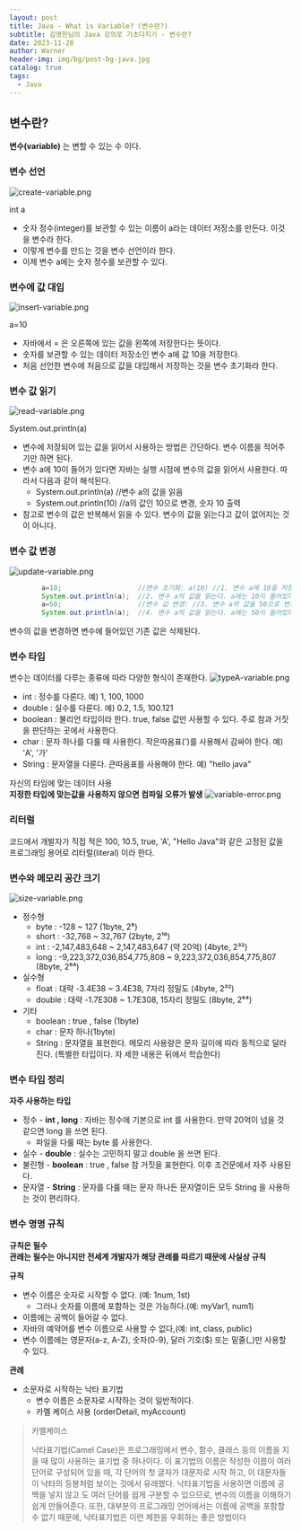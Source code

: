 ```yaml
---
layout: post
title: Java - What is Variable? (변수란?)
subtitle: 김영한님의 Java 강의로 기초다지기 - 변수란?
date: 2023-11-28
author: Warner
header-img: img/bg/post-bg-java.jpg
catalog: true
tags:
  - Java
---
```


## 변수란?

**변수(variable)** 는 변할 수 있는 수 이다.

### 변수 선언

![create-variable.png](/img/post/2023-11-28/create-variable.png)

int a

- 숫자 정수(integer)를 보관할 수 있는 이름이 a라는 데이터 저장소를 만든다. 이것을 변수라 한다.
- 이렇게 변수를 만드는 것을 변수 선언이라 한다.
- 이제 변수 a에는 숫자 정수를 보관할 수 있다.

### 변수에 값 대입

![insert-variable.png](/img/post/2023-11-28/insert-variable.png)

a=10

- 자바에서 = 은 오른쪽에 있는 값을 왼쪽에 저장한다는 뜻이다.
- 숫자를 보관할 수 있는 데이터 저장소인 변수 a에 값 10을 저장한다.
- 처음 선언한 변수에 처음으로 값을 대입해서 저장하는 것을 변수 초기화라 한다.

### 변수 값 읽기

![read-variable.png](/img/post/2023-11-28/read-variable.png)

System.out.println(a)

- 변수에 저장되어 있는 값을 읽어서 사용하는 방법은 간단하다. 변수 이름을 적어주기만 하면 된다.
- 변수 a에 10이 들어가 있다면 자바는 실행 시점에 변수의 값을 읽어서 사용한다. 따라서 다음과 같이 해석된다.
    - System.out.println(a) //변수 a의 값을 읽음
    - System.out.println(10) //a의 값인 10으로 변경, 숫자 10 출력
- 참고로 변수의 값은 반복해서 읽을 수 있다. 변수의 값을 읽는다고 값이 없어지는 것이 아니다.

### 변수 값 변경

![update-variable.png](/img/post/2023-11-28/update-variable.png)

~~~java
        a=10;                   //변수 초기화: a(10) //1. 변수 a에 10을 저장한다.
        System.out.println(a);  //2. 변수 a의 값을 읽는다. a에는 10이 들어있다. 10을 출력한다.
        a=50;                   //변수 값 변경: //3. 변수 a의 값을 50으로 변경한다. a(10 -> 50)
        System.out.println(a);  //4. 변수 a의 값을 읽는다. a에는 50이 들어있다. 50을 출력한다.
~~~

변수의 값을 변경하면 변수에 들어있던 기존 값은 삭제된다.

### 변수 타입

변수는 데이터를 다루는 종류에 따라 다양한 형식이 존재한다.
![typeA-variable.png](/img/post/2023-11-28/typeA-variable.png)

- int : 정수를 다룬다. 예) 1, 100, 1000
- double : 실수를 다룬다. 예) 0.2, 1.5, 100.121
- boolean : 불리언 타입이라 한다. true, false 값만 사용할 수 있다. 주로 참과 거짓을 판단하는 곳에서 사용한다.
- char : 문자 하나를 다룰 때 사용한다. 작은따옴표(')를 사용해서 감싸야 한다. 예) 'A', '가'
- String : 문자열을 다룬다. 큰따옴표를 사용해야 한다. 예) "hello java"

자신의 타임에 맞는 데이터 사용\
**지정한 타입에 맞는값을 사용하지 않으면 컴파일 오류가 발생**
![variable-error.png](/img/post/2023-11-28/variable-error.png)

### 리터럴

코드에서 개발자가 직접 적은 100, 10.5, true, 'A', "Hello Java"와 같은 고정된 값을 프로그래밍 용어로 리터럴(literal) 이라 한다.

### 변수와 메모리 공간 크기

![size-variable.png](/img/post/2023-11-28/size-variable.png)

- 정수형
    - byte : -128 ~ 127 (1byte, 2⁸)
    - short : -32,768 ~ 32,767 (2byte, 2¹⁶)
    - int : -2,147,483,648 ~ 2,147,483,647 (약 20억) (4byte, 2³²)
    - long : -9,223,372,036,854,775,808 ~ 9,223,372,036,854,775,807 (8byte, 2⁶⁴)
- 실수형
    - float : 대략 -3.4E38 ~ 3.4E38, 7자리 정밀도 (4byte, 2³²)
    - double : 대략 -1.7E308 ~ 1.7E308, 15자리 정밀도 (8byte, 2⁶⁴)
- 기타
    - boolean : true , false (1byte)
    - char : 문자 하나(1byte)
    - String : 문자열을 표현한다. 메모리 사용량은 문자 길이에 따라 동적으로 달라진다. (특별한 타입이다. 자
      세한 내용은 뒤에서 학습한다)

### 변수 타입 정리

**자주 사용하는 타입**

- 정수 - **int , long** : 자바는 정수에 기본으로 int 를 사용한다. 만약 20억이 넘을 것 같으면 long 을 쓰면 된다.
    - 파일을 다룰 때는 byte 를 사용한다.
- 실수 - **double** : 실수는 고민하지 말고 double 을 쓰면 된다.
- 불린형 - **boolean** : true , false 참 거짓을 표현한다. 이후 조건문에서 자주 사용된다.
- 문자열 - **String** : 문자를 다룰 때는 문자 하나든 문자열이든 모두 String 을 사용하는 것이 편리하다.

### 변수 명명 규칙
**규칙은 필수\
관례는 필수는 아니지만 전세계 개발자가 해당 관례를 따르기 때문에 사실상 규칙**

**규칙**
- 변수 이름은 숫자로 시작할 수 없다. (예: 1num, 1st)
  - 그러나 숫자를 이름에 포함하는 것은 가능하다.(예: myVar1, num1)
- 이름에는 공백이 들어갈 수 없다.
- 자바의 예약어를 변수 이름으로 사용할 수 없다,(예: int, class, public)
- 변수 이름에는 영문자(a-z, A-Z), 숫자(0-9), 달러 기호($) 또는 밑줄(_)만 사용할 수 있다.

**관례**
- 소문자로 시작하는 낙타 표기법
  - 변수 이름은 소문자로 시작하는 것이 일반적이다.
  - 카멜 케이스 사용 (orderDetail, myAccount)

> 카멜케이스
> 
> 낙타표기법(Camel Case)은 프로그래밍에서 변수, 함수, 클래스 등의 이름을 지을 때 많이 사용하는 표기법 중
하나이다. 이 표기법의 이름은 작성한 이름이 여러 단어로 구성되어 있을 때, 각 단어의 첫 글자가 대문자로 시작
하고, 이 대문자들이 낙타의 등봉처럼 보이는 것에서 유래했다. 낙타표기법을 사용하면 이름에 공백을 넣지 않고
도 여러 단어를 쉽게 구분할 수 있으므로, 변수의 이름을 이해하기 쉽게 만들어준다. 또한, 대부분의 프로그래밍
언어에서는 이름에 공백을 포함할 수 없기 때문에, 낙타표기법은 이런 제한을 우회하는 좋은 방법이다